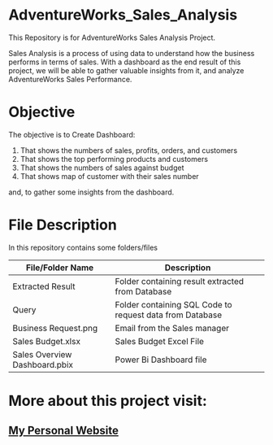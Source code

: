 # AdventureWorks_Sales_Analysis
This Repository is for AdventureWorks Sales Analysis Project.

Sales Analysis is a process of using data to understand how the business performs in terms of sales. With a dashboard as the end result of this project, we will be able to gather valuable insights from it, and analyze AdventureWorks Sales Performance.

# Objective
The objective is to Create Dashboard:
1. That shows the numbers of sales, profits, orders, and customers
2. That shows the top performing products and customers
3. That shows the numbers of sales against budget
4. That shows map of customer with their sales number

and, to gather some insights from the dashboard.

# File Description
In this repository contains some folders/files

| File/Folder Name | Description |
| ----------- | ----------- |
| Extracted Result | Folder containing result extracted from Database |
| Query | Folder containing SQL Code to request data from Database|
| Business Request.png | Email from the Sales manager |
| Sales Budget.xlsx | Sales Budget Excel File |
| Sales Overview Dashboard.pbix | Power Bi Dashboard file |

# More about this project visit:
## [My Personal Website](https://achmadhafidz7.github.io/)
